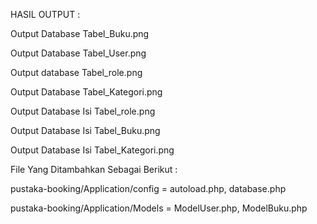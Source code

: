 HASIL OUTPUT :

Output Database Tabel_Buku.png

Output Database Tabel_User.png

Output database Tabel_role.png

Output Database Tabel_Kategori.png

Output Database Isi Tabel_role.png

Output Database Isi Tabel_Buku.png

Output Database Isi Tabel_Kategori.png

File Yang Ditambahkan Sebagai Berikut :

pustaka-booking/Application/config = autoload.php, database.php

pustaka-booking/Application/Models = ModelUser.php, ModelBuku.php
